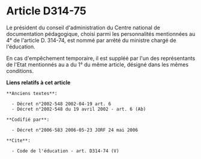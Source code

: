 # Article D314-75

Le président du conseil d'administration du Centre national de documentation pédagogique, choisi parmi les personnalités
mentionnées au 4° de l'article D. 314-74, est nommé par arrêté du ministre chargé de l'éducation. 

En cas d'empêchement temporaire, il est suppléé par l'un des représentants de l'Etat mentionnés au a du 1° du même article,
désigné dans les mêmes conditions.

**Liens relatifs à cet article**

	**Anciens textes**:

	  - Décret n°2002-548 2002-04-19 art. 6
	  - Décret n°2002-548 du 19 avril 2002 - art. 6 (Ab)

	**Codifié par**:

	  - Décret n°2006-583 2006-05-23 JORF 24 mai 2006

	**Cite**:

	  - Code de l'éducation - art. D314-74 (V)
